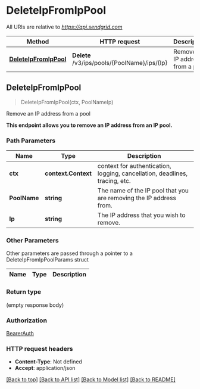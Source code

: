 # DeleteIpFromIpPool

All URIs are relative to *https://api.sendgrid.com*

Method | HTTP request | Description
------------- | ------------- | -------------
[**DeleteIpFromIpPool**](DeleteIpFromIpPool.md#DeleteIpFromIpPool) | **Delete** /v3/ips/pools/{PoolName}/ips/{Ip} | Remove an IP address from a pool



## DeleteIpFromIpPool

> DeleteIpFromIpPool(ctx, PoolNameIp)

Remove an IP address from a pool

**This endpoint allows you to remove an IP address from an IP pool.**

### Path Parameters


Name | Type | Description
------------- | ------------- | -------------
**ctx** | **context.Context** | context for authentication, logging, cancellation, deadlines, tracing, etc.
**PoolName** | **string** | The name of the IP pool that you are removing the IP address from.
**Ip** | **string** | The IP address that you wish to remove.

### Other Parameters

Other parameters are passed through a pointer to a DeleteIpFromIpPoolParams struct


Name | Type | Description
------------- | ------------- | -------------

### Return type

 (empty response body)

### Authorization

[BearerAuth](../README.md#BearerAuth)

### HTTP request headers

- **Content-Type**: Not defined
- **Accept**: application/json

[[Back to top]](#) [[Back to API list]](../README.md#documentation-for-api-endpoints)
[[Back to Model list]](../README.md#documentation-for-models)
[[Back to README]](../README.md)

